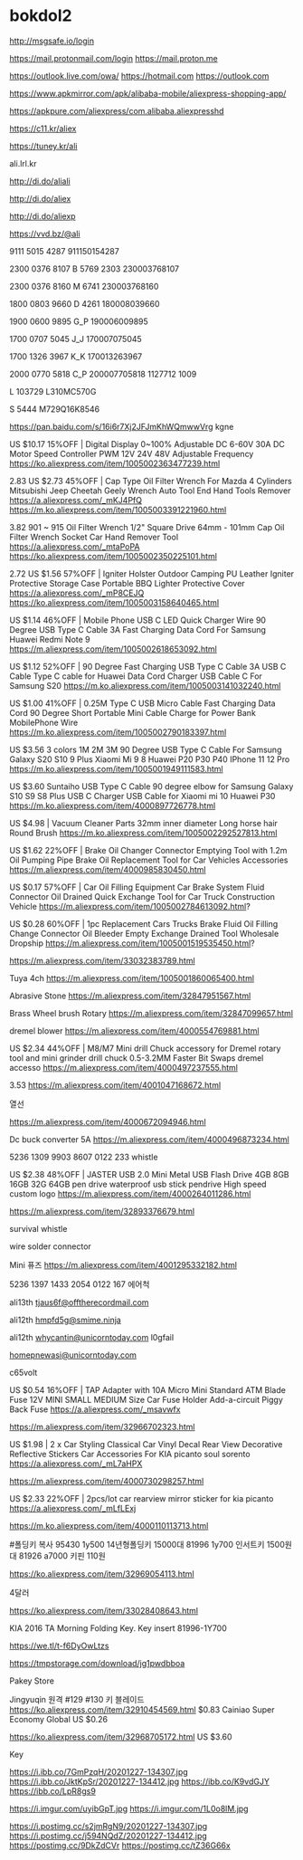 # bokdol2



http://msgsafe.io/login

https://mail.protonmail.com/login
https://mail.proton.me

https://outlook.live.com/owa/
https://hotmail.com
https://outlook.com

https://www.apkmirror.com/apk/alibaba-mobile/aliexpress-shopping-app/

https://apkpure.com/aliexpress/com.alibaba.aliexpresshd







https://c11.kr/aliex


https://tuney.kr/ali


ali.lrl.kr


http://di.do/aliali


http://di.do/aliex


http://di.do/aliexp



https://vvd.bz/@ali


9111 5015 4287
911150154287

2300 0376 8107
B 5769 2303
230003768107


2300 0376 8160
M 6741
230003768160


1800 0803 9660
D 4261
180008039660

1900 0600 9895
G_P
190006009895

1700 0707 5045
J_J
170007075045

1700 1326 3967
K_K
170013263967

2000 0770 5818
C_P
200007705818
1127712
1009

L
103729
L310MC570G

S
5444
M729Q16K8546


https://pan.baidu.com/s/16i6r7Xj2JFJmKhWQmwwVrg
kgne




US $10.17  15%OFF | Digital Display 0~100% Adjustable DC 6-60V 30A DC Motor Speed Controller PWM 12V 24V 48V Adjustable Frequency
https://ko.aliexpress.com/item/1005002363477239.html



2.83
US $2.73  45%OFF | Cap Type Oil Filter Wrench For Mazda 4 Cylinders Mitsubishi Jeep Cheetah Geely Wrench Auto Tool End Hand Tools Remover
https://a.aliexpress.com/_mKJ4PfQ
https://m.ko.aliexpress.com/item/1005003391221960.html


3.82
901 ~ 915 Oil Filter Wrench 1/2" Square Drive  64mm - 101mm Cap Oil Filter Wrench Socket Car Hand Remover Tool
https://a.aliexpress.com/_mtaPoPA
https://ko.aliexpress.com/item/1005002350225101.html

2.72
US $1.56  57%OFF | Igniter Holster Outdoor Camping PU Leather Igniter Protective Storage Case Portable BBQ Lighter Protective Cover
https://a.aliexpress.com/_mP8CEJQ
https://ko.aliexpress.com/item/1005003158640465.html






US $1.14  46%OFF | Mobile Phone USB C LED Quick Charger Wire 90 Degree USB Type C Cable 3A Fast Charging Data Cord For Samsung Huawei Redmi Note 9
https://m.aliexpress.com/item/1005002618653092.html

US $1.12  52%OFF | 90 Degree Fast Charging USB Type C Cable 3A USB C Cable Type C cable for Huawei Data Cord Charger USB Cable C For Samsung S20
https://m.ko.aliexpress.com/item/1005003141032240.html


US $1.00  41%OFF | 0.25M Type C USB Micro Cable Fast Charging Data Cord 90 Degree Short Portable Mini Cable Charge for Power Bank MobilePhone Wire
https://m.ko.aliexpress.com/item/1005002790183397.html


US $3.56
3 colors 1M 2M 3M 90 Degree USB Type C Cable For Samsung Galaxy S20 S10 9 Plus Xiaomi Mi 9 8 Huawei P20 P30 P40 IPhone 11 12 Pro
https://m.ko.aliexpress.com/item/1005001949111583.html


US $3.60
Suntaiho USB Type C Cable 90 degree elbow for Samsung Galaxy S10 S9 S8 Plus USB C Charger USB Cable for Xiaomi mi 10 Huawei P30
https://m.ko.aliexpress.com/item/4000897726778.html








US $4.98 | Vacuum Cleaner Parts 32mm inner diameter Long horse hair Round Brush
https://m.ko.aliexpress.com/item/1005002292527813.html













US $1.62  22%OFF | Brake Oil Changer Connector Emptying Tool with 1.2m Oil Pumping Pipe Brake Oil Replacement Tool for Car Vehicles Accessories
https://m.aliexpress.com/item/4000985830450.html


US $0.17  57%OFF | Car Oil Filling Equipment Car Brake System Fluid Connector Oil Drained Quick Exchange Tool for Car Truck Construction Vehicle
https://m.aliexpress.com/item/1005002784613092.html?


US $0.28  60%OFF | 1pc Replacement Cars Trucks Brake Fluid Oil Filling Change  Connector Oil Bleeder Empty Exchange Drained Tool Wholesale Dropship
https://m.aliexpress.com/item/1005001519535450.html?














https://m.aliexpress.com/item/33032383789.html









Tuya 4ch
https://m.aliexpress.com/item/1005001860065400.html



Abrasive Stone 
https://m.aliexpress.com/item/32847951567.html

Brass Wheel brush Rotary 
https://m.aliexpress.com/item/32847099657.html






dremel blower
https://m.aliexpress.com/item/4000554769881.html

US $2.34  44%OFF | M8/M7  Mini drill Chuck accessory for Dremel rotary tool and mini grinder drill chuck  0.5-3.2MM Faster Bit Swaps dremel accesso
https://m.aliexpress.com/item/4000497237555.html

3.53
https://m.aliexpress.com/item/4001047168672.html


열선

https://m.aliexpress.com/item/4000672094946.html

Dc buck converter 5A
https://m.aliexpress.com/item/4000496873234.html



5236 1309 9903 8607 0122 233 whistle


US $2.38  48%OFF | JASTER USB 2.0 Mini Metal USB Flash Drive  4GB 8GB 16GB 32G 64GB pen drive waterproof usb stick pendrive High speed custom logo
https://m.aliexpress.com/item/4000264011286.html

https://m.aliexpress.com/item/32893376679.html

survival whistle

wire solder connector





Mini 퓨즈
https://m.aliexpress.com/item/4001295332182.html

5236 1397 1433 2054 0122 167 에어척






ali13th
tjaus6f@offtherecordmail.com















ali12th
hmpfd5g@smime.ninja

ali12th
whycantin@unicorntoday.com
l0gfail








homepnewasi@unicorntoday.com


c65volt




US $0.54  16%OFF | TAP Adapter with 10A Micro Mini Standard ATM Blade Fuse 12V MINI SMALL MEDIUM Size Car Fuse Holder Add-a-circuit Piggy Back Fuse
https://a.aliexpress.com/_msavwfx

https://m.aliexpress.com/item/32966702323.html



US $1.98 | 2 x Car Styling Classical Car Vinyl Decal Rear View Decorative Reflective Stickers Car Accessories For KIA picanto soul sorento
https://a.aliexpress.com/_mL7aHPX

https://m.aliexpress.com/item/4000730298257.html



US $2.33  22%OFF | 2pcs/lot car rearview mirror sticker for kia picanto
https://a.aliexpress.com/_mLfLExj

https://m.ko.aliexpress.com/item/4000110113713.html











#폴딩키 복사
95430 1y500 14년형폴딩키 15000대
81996 1y700 인서트키 1500원대
81926 a7000 키핀 110원



https://ko.aliexpress.com/item/32969054113.html

4달러

https://ko.aliexpress.com/item/33028408643.html






KIA 2016 TA Morning Folding Key. Key insert 81996-1Y700

https://we.tl/t-f6DyOwLtzs

https://tmpstorage.com/download/jg1pwdbboa



Pakey Store

Jingyuqin 원격 #129 #130 키 블레이드 
https://ko.aliexpress.com/item/32910454569.html
$0.83
Cainiao Super Economy Global US $0.26

https://ko.aliexpress.com/item/32968705172.html
US $3.60













Key


https://i.ibb.co/7GmPzqH/20201227-134307.jpg
https://i.ibb.co/JktKpSr/20201227-134412.jpg
https://ibb.co/K9vdGJY
https://ibb.co/LpR8gs9


https://i.imgur.com/uyibGpT.jpg
https://i.imgur.com/1L0o8lM.jpg


https://i.postimg.cc/s2jmRgN9/20201227-134307.jpg
https://i.postimg.cc/j594NQdZ/20201227-134412.jpg
https://postimg.cc/9DkZdCVr
https://postimg.cc/tZ36G66x
